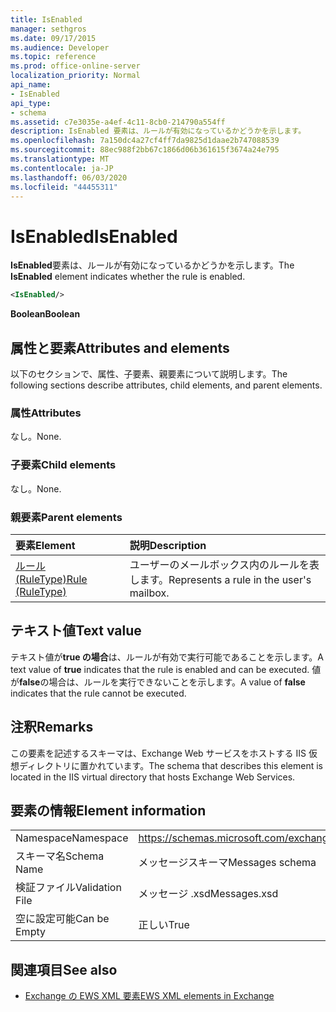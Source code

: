 ```yaml
---
title: IsEnabled
manager: sethgros
ms.date: 09/17/2015
ms.audience: Developer
ms.topic: reference
ms.prod: office-online-server
localization_priority: Normal
api_name:
- IsEnabled
api_type:
- schema
ms.assetid: c7e3035e-a4ef-4c11-8cb0-214790a554ff
description: IsEnabled 要素は、ルールが有効になっているかどうかを示します。
ms.openlocfilehash: 7a150dc4a27cf4ff7da9825d1daae2b747088539
ms.sourcegitcommit: 88ec988f2bb67c1866d06b361615f3674a24e795
ms.translationtype: MT
ms.contentlocale: ja-JP
ms.lasthandoff: 06/03/2020
ms.locfileid: "44455311"
---
```

# <a name="isenabled"></a><span data-ttu-id="ac8f5-103">IsEnabled</span><span class="sxs-lookup"><span data-stu-id="ac8f5-103">IsEnabled</span></span>

<span data-ttu-id="ac8f5-104">**IsEnabled**要素は、ルールが有効になっているかどうかを示します。</span><span class="sxs-lookup"><span data-stu-id="ac8f5-104">The **IsEnabled** element indicates whether the rule is enabled.</span></span> 
  
```XML
<IsEnabled/>
```

 <span data-ttu-id="ac8f5-105">**Boolean**</span><span class="sxs-lookup"><span data-stu-id="ac8f5-105">**Boolean**</span></span>
## <a name="attributes-and-elements"></a><span data-ttu-id="ac8f5-106">属性と要素</span><span class="sxs-lookup"><span data-stu-id="ac8f5-106">Attributes and elements</span></span>

<span data-ttu-id="ac8f5-107">以下のセクションで、属性、子要素、親要素について説明します。</span><span class="sxs-lookup"><span data-stu-id="ac8f5-107">The following sections describe attributes, child elements, and parent elements.</span></span>
  
### <a name="attributes"></a><span data-ttu-id="ac8f5-108">属性</span><span class="sxs-lookup"><span data-stu-id="ac8f5-108">Attributes</span></span>

<span data-ttu-id="ac8f5-109">なし。</span><span class="sxs-lookup"><span data-stu-id="ac8f5-109">None.</span></span>
  
### <a name="child-elements"></a><span data-ttu-id="ac8f5-110">子要素</span><span class="sxs-lookup"><span data-stu-id="ac8f5-110">Child elements</span></span>

<span data-ttu-id="ac8f5-111">なし。</span><span class="sxs-lookup"><span data-stu-id="ac8f5-111">None.</span></span>
  
### <a name="parent-elements"></a><span data-ttu-id="ac8f5-112">親要素</span><span class="sxs-lookup"><span data-stu-id="ac8f5-112">Parent elements</span></span>

|<span data-ttu-id="ac8f5-113">**要素**</span><span class="sxs-lookup"><span data-stu-id="ac8f5-113">**Element**</span></span>|<span data-ttu-id="ac8f5-114">**説明**</span><span class="sxs-lookup"><span data-stu-id="ac8f5-114">**Description**</span></span>|
|:-----|:-----|
|[<span data-ttu-id="ac8f5-115">ルール (RuleType)</span><span class="sxs-lookup"><span data-stu-id="ac8f5-115">Rule (RuleType)</span></span>](rule-ruletype.md) <br/> |<span data-ttu-id="ac8f5-116">ユーザーのメールボックス内のルールを表します。</span><span class="sxs-lookup"><span data-stu-id="ac8f5-116">Represents a rule in the user's mailbox.</span></span>  <br/> |
   
## <a name="text-value"></a><span data-ttu-id="ac8f5-117">テキスト値</span><span class="sxs-lookup"><span data-stu-id="ac8f5-117">Text value</span></span>

<span data-ttu-id="ac8f5-118">テキスト値が**true の場合**は、ルールが有効で実行可能であることを示します。</span><span class="sxs-lookup"><span data-stu-id="ac8f5-118">A text value of **true** indicates that the rule is enabled and can be executed.</span></span> <span data-ttu-id="ac8f5-119">値が**false**の場合は、ルールを実行できないことを示します。</span><span class="sxs-lookup"><span data-stu-id="ac8f5-119">A value of **false** indicates that the rule cannot be executed.</span></span> 
  
## <a name="remarks"></a><span data-ttu-id="ac8f5-120">注釈</span><span class="sxs-lookup"><span data-stu-id="ac8f5-120">Remarks</span></span>

<span data-ttu-id="ac8f5-121">この要素を記述するスキーマは、Exchange Web サービスをホストする IIS 仮想ディレクトリに置かれています。</span><span class="sxs-lookup"><span data-stu-id="ac8f5-121">The schema that describes this element is located in the IIS virtual directory that hosts Exchange Web Services.</span></span>
  
## <a name="element-information"></a><span data-ttu-id="ac8f5-122">要素の情報</span><span class="sxs-lookup"><span data-stu-id="ac8f5-122">Element information</span></span>

|||
|:-----|:-----|
|<span data-ttu-id="ac8f5-123">Namespace</span><span class="sxs-lookup"><span data-stu-id="ac8f5-123">Namespace</span></span>  <br/> |https://schemas.microsoft.com/exchange/services/2006/messages  <br/> |
|<span data-ttu-id="ac8f5-124">スキーマ名</span><span class="sxs-lookup"><span data-stu-id="ac8f5-124">Schema Name</span></span>  <br/> |<span data-ttu-id="ac8f5-125">メッセージスキーマ</span><span class="sxs-lookup"><span data-stu-id="ac8f5-125">Messages schema</span></span>  <br/> |
|<span data-ttu-id="ac8f5-126">検証ファイル</span><span class="sxs-lookup"><span data-stu-id="ac8f5-126">Validation File</span></span>  <br/> |<span data-ttu-id="ac8f5-127">メッセージ .xsd</span><span class="sxs-lookup"><span data-stu-id="ac8f5-127">Messages.xsd</span></span>  <br/> |
|<span data-ttu-id="ac8f5-128">空に設定可能</span><span class="sxs-lookup"><span data-stu-id="ac8f5-128">Can be Empty</span></span>  <br/> |<span data-ttu-id="ac8f5-129">正しい</span><span class="sxs-lookup"><span data-stu-id="ac8f5-129">True</span></span>  <br/> |
   
## <a name="see-also"></a><span data-ttu-id="ac8f5-130">関連項目</span><span class="sxs-lookup"><span data-stu-id="ac8f5-130">See also</span></span>



- [<span data-ttu-id="ac8f5-131">Exchange の EWS XML 要素</span><span class="sxs-lookup"><span data-stu-id="ac8f5-131">EWS XML elements in Exchange</span></span>](ews-xml-elements-in-exchange.md)

